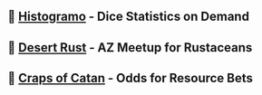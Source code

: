 ## 🎲 [Histogramo](https://www.histogramo.com/) - Dice Statistics on Demand
## 🦀 [Desert Rust](https://rust.azdevs.org/) - AZ Meetup for Rustaceans
## 🐑 [Craps of Catan](https://craps-of-catan.vercel.app/) - Odds for Resource Bets
